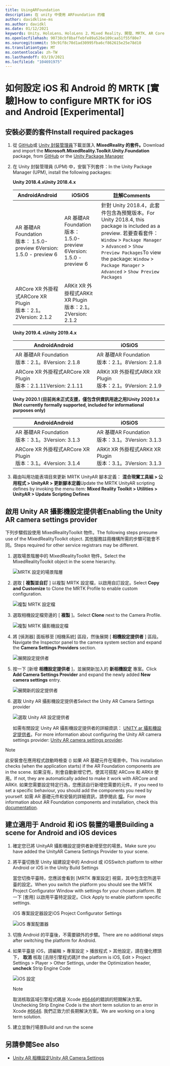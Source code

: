 ```yaml
---
title: UsingARFoundation
description: 在 unity 中使用 ARFoundation 的檔
author: davidkline-ms
ms.author: davidkl
ms.date: 01/12/2021
keywords: Unity、HoloLens、HoloLens 2、Mixed Reality、開發、MRTK、AR Core、AR 套件
ms.openlocfilehash: 90738cbf8baffebfe89a526e109caa51f55f80e7
ms.sourcegitcommit: 59c91f8c70d1ad30995fba6cf862615e25e78d10
ms.translationtype: MT
ms.contentlocale: zh-TW
ms.lasthandoff: 03/19/2021
ms.locfileid: "104691975"
---
```

# <a name="how-to-configure-mrtk-for-ios-and-android-experimental"></a><span data-ttu-id="3cd3d-104">如何設定 iOS 和 Android 的 MRTK [實驗]</span><span class="sxs-lookup"><span data-stu-id="3cd3d-104">How to configure MRTK for iOS and Android [Experimental]</span></span>

## <a name="install-required-packages"></a><span data-ttu-id="3cd3d-105">安裝必要的套件</span><span class="sxs-lookup"><span data-stu-id="3cd3d-105">Install required packages</span></span>

1. <span data-ttu-id="3cd3d-106">從 [GitHub](https://github.com/microsoft/MixedRealityToolkit-Unity/releases/tag/v2.3.0)或 [Unity 封裝管理員](../../configuration/usingupm.md)下載並匯入 **MixedReality 的套件。**</span><span class="sxs-lookup"><span data-stu-id="3cd3d-106">Download and import the **Microsoft.MixedReality.Toolkit.Unity.Foundation** package, from [GitHub](https://github.com/microsoft/MixedRealityToolkit-Unity/releases/tag/v2.3.0) or the [Unity Package Manager](../../configuration/usingupm.md)</span></span>

1. <span data-ttu-id="3cd3d-107">在 Unity 封裝管理員 (UPM) 中，安裝下列套件：</span><span class="sxs-lookup"><span data-stu-id="3cd3d-107">In the Unity Package Manager (UPM), install the following packages:</span></span>

    <span data-ttu-id="3cd3d-108">**Unity 2018.4.x**</span><span class="sxs-lookup"><span data-stu-id="3cd3d-108">**Unity 2018.4.x**</span></span>

    | <span data-ttu-id="3cd3d-109">**Android**</span><span class="sxs-lookup"><span data-stu-id="3cd3d-109">**Android**</span></span> | <span data-ttu-id="3cd3d-110">**iOS**</span><span class="sxs-lookup"><span data-stu-id="3cd3d-110">**iOS**</span></span> | <span data-ttu-id="3cd3d-111">註解</span><span class="sxs-lookup"><span data-stu-id="3cd3d-111">Comments</span></span> |
    | --- | --- | --- |
    | <span data-ttu-id="3cd3d-112">AR 基礎</span><span class="sxs-lookup"><span data-stu-id="3cd3d-112">AR Foundation</span></span>  <br/> <span data-ttu-id="3cd3d-113">版本： 1.5.0-preview 6</span><span class="sxs-lookup"><span data-stu-id="3cd3d-113">Version: 1.5.0 - preview 6</span></span> | <span data-ttu-id="3cd3d-114">AR 基礎</span><span class="sxs-lookup"><span data-stu-id="3cd3d-114">AR Foundation</span></span>  <br/> <span data-ttu-id="3cd3d-115">版本： 1.5.0-preview 6</span><span class="sxs-lookup"><span data-stu-id="3cd3d-115">Version: 1.5.0 - preview 6</span></span> | <span data-ttu-id="3cd3d-116">針對 Unity 2018.4，此套件包含為預覽版本。</span><span class="sxs-lookup"><span data-stu-id="3cd3d-116">For Unity 2018.4, this package is included as a preview.</span></span> <span data-ttu-id="3cd3d-117">若要查看套件： `Window` > `Package Manager` > `Advanced` > `Show Preview Packages`</span><span class="sxs-lookup"><span data-stu-id="3cd3d-117">To view the package: `Window` > `Package Manager` > `Advanced` > `Show Preview Packages`</span></span> |
    | <span data-ttu-id="3cd3d-118">ARCore XR 外掛程式</span><span class="sxs-lookup"><span data-stu-id="3cd3d-118">ARCore XR Plugin</span></span> <br/> <span data-ttu-id="3cd3d-119">版本：2.1。2</span><span class="sxs-lookup"><span data-stu-id="3cd3d-119">Version: 2.1.2</span></span> | <span data-ttu-id="3cd3d-120">ARKit XR 外掛程式</span><span class="sxs-lookup"><span data-stu-id="3cd3d-120">ARKit XR Plugin</span></span> <br/> <span data-ttu-id="3cd3d-121">版本：2.1。2</span><span class="sxs-lookup"><span data-stu-id="3cd3d-121">Version: 2.1.2</span></span> | |

    <span data-ttu-id="3cd3d-122">**Unity 2019.4. x**</span><span class="sxs-lookup"><span data-stu-id="3cd3d-122">**Unity 2019.4.x**</span></span>

    | <span data-ttu-id="3cd3d-123">**Android**</span><span class="sxs-lookup"><span data-stu-id="3cd3d-123">**Android**</span></span> | <span data-ttu-id="3cd3d-124">**iOS**</span><span class="sxs-lookup"><span data-stu-id="3cd3d-124">**iOS**</span></span> |
    | --- | --- |
    | <span data-ttu-id="3cd3d-125">AR 基礎</span><span class="sxs-lookup"><span data-stu-id="3cd3d-125">AR Foundation</span></span>  <br/> <span data-ttu-id="3cd3d-126">版本：2.1。8</span><span class="sxs-lookup"><span data-stu-id="3cd3d-126">Version: 2.1.8</span></span> |  <span data-ttu-id="3cd3d-127">AR 基礎</span><span class="sxs-lookup"><span data-stu-id="3cd3d-127">AR Foundation</span></span>  <br/> <span data-ttu-id="3cd3d-128">版本：2.1。8</span><span class="sxs-lookup"><span data-stu-id="3cd3d-128">Version: 2.1.8</span></span> |
    | <span data-ttu-id="3cd3d-129">ARCore XR 外掛程式</span><span class="sxs-lookup"><span data-stu-id="3cd3d-129">ARCore XR Plugin</span></span> <br/> <span data-ttu-id="3cd3d-130">版本：2.1.11</span><span class="sxs-lookup"><span data-stu-id="3cd3d-130">Version: 2.1.11</span></span> | <span data-ttu-id="3cd3d-131">ARKit XR 外掛程式</span><span class="sxs-lookup"><span data-stu-id="3cd3d-131">ARKit XR Plugin</span></span> <br/> <span data-ttu-id="3cd3d-132">版本：2.1。9</span><span class="sxs-lookup"><span data-stu-id="3cd3d-132">Version: 2.1.9</span></span> |

    <span data-ttu-id="3cd3d-133">**Unity 2020.1 (目前尚未正式支援，僅包含供資訊用途之用)**</span><span class="sxs-lookup"><span data-stu-id="3cd3d-133">**Unity 2020.1.x (Not currently formally supported, included for informational purposes only)**</span></span>

    | <span data-ttu-id="3cd3d-134">**Android**</span><span class="sxs-lookup"><span data-stu-id="3cd3d-134">**Android**</span></span> | <span data-ttu-id="3cd3d-135">**iOS**</span><span class="sxs-lookup"><span data-stu-id="3cd3d-135">**iOS**</span></span> |
    | --- | --- |
    | <span data-ttu-id="3cd3d-136">AR 基礎</span><span class="sxs-lookup"><span data-stu-id="3cd3d-136">AR Foundation</span></span>  <br/> <span data-ttu-id="3cd3d-137">版本：3.1。3</span><span class="sxs-lookup"><span data-stu-id="3cd3d-137">Version: 3.1.3</span></span> |  <span data-ttu-id="3cd3d-138">AR 基礎</span><span class="sxs-lookup"><span data-stu-id="3cd3d-138">AR Foundation</span></span>  <br/> <span data-ttu-id="3cd3d-139">版本：3.1。3</span><span class="sxs-lookup"><span data-stu-id="3cd3d-139">Version: 3.1.3</span></span> |
    | <span data-ttu-id="3cd3d-140">ARCore XR 外掛程式</span><span class="sxs-lookup"><span data-stu-id="3cd3d-140">ARCore XR Plugin</span></span> <br/> <span data-ttu-id="3cd3d-141">版本：3.1。4</span><span class="sxs-lookup"><span data-stu-id="3cd3d-141">Version: 3.1.4</span></span> | <span data-ttu-id="3cd3d-142">ARKit XR 外掛程式</span><span class="sxs-lookup"><span data-stu-id="3cd3d-142">ARKit XR Plugin</span></span> <br/> <span data-ttu-id="3cd3d-143">版本：3.1。3</span><span class="sxs-lookup"><span data-stu-id="3cd3d-143">Version: 3.1.3</span></span> |

1. <span data-ttu-id="3cd3d-144">藉由叫用功能表項目來更新 MRTK UnityAR 腳本定義： **混合現實工具組 > 公用程式 > UnityAR > 更新腳本定義**</span><span class="sxs-lookup"><span data-stu-id="3cd3d-144">Update the MRTK UnityAR scripting defines by invoking the menu item: **Mixed Reality Toolkit > Utilities > UnityAR > Update Scripting Defines**</span></span>

## <a name="enabling-the-unity-ar-camera-settings-provider"></a><span data-ttu-id="3cd3d-145">啟用 Unity AR 攝影機設定提供者</span><span class="sxs-lookup"><span data-stu-id="3cd3d-145">Enabling the Unity AR camera settings provider</span></span>

<span data-ttu-id="3cd3d-146">下列步驟假設使用 MixedRealityToolkit 物件。</span><span class="sxs-lookup"><span data-stu-id="3cd3d-146">The following steps presume use of the MixedRealityToolkit object.</span></span> <span data-ttu-id="3cd3d-147">其他服務註冊機構所需的步驟可能會不同。</span><span class="sxs-lookup"><span data-stu-id="3cd3d-147">Steps required for other service registrars may be different.</span></span>

1. <span data-ttu-id="3cd3d-148">選取場景階層中的 MixedRealityToolkit 物件。</span><span class="sxs-lookup"><span data-stu-id="3cd3d-148">Select the MixedRealityToolkit object in the scene hierarchy.</span></span>

    ![MRTK 設定的場景階層](../Images/MRTK_ConfiguredHierarchy.png)

1. <span data-ttu-id="3cd3d-150">選取 [ **複製並自訂** ] 以複製 MRTK 設定檔，以啟用自訂設定。</span><span class="sxs-lookup"><span data-stu-id="3cd3d-150">Select **Copy and Customize** to Clone the MRTK Profile to enable custom configuration.</span></span>

    ![複製 MRTK 設定檔](../Images/CameraSystem/CloneProfileARFoundation.png)

1. <span data-ttu-id="3cd3d-152">選取相機設定檔旁邊的 [ **複製** ]。</span><span class="sxs-lookup"><span data-stu-id="3cd3d-152">Select **Clone** next to the Camera Profile.</span></span>

    ![複製 MRTK 攝影機設定檔](../Images/CameraSystem/CloneCameraProfileARFoundation.png)

1. <span data-ttu-id="3cd3d-154">將 [偵測器] 面板移至 [相機系統] 區段，然後展開 [ **相機設定提供者** ] 區段。</span><span class="sxs-lookup"><span data-stu-id="3cd3d-154">Navigate the Inspector panel to the camera system section and expand the **Camera Settings Providers** section.</span></span>

    ![展開設定提供者](../Images/CameraSystem/ExpandProviders.png)

1. <span data-ttu-id="3cd3d-156">按一下 [新增 **相機設定提供者** ]，並展開新加入的 **新相機設定** 專案。</span><span class="sxs-lookup"><span data-stu-id="3cd3d-156">Click **Add Camera Settings Provider** and expand the newly added **New camera settings** entry.</span></span>

    ![展開新的設定提供者](../Images/CameraSystem/ExpandNewProvider.png)

1. <span data-ttu-id="3cd3d-158">選取 Unity AR 攝影機設定提供者</span><span class="sxs-lookup"><span data-stu-id="3cd3d-158">Select the Unity AR Camera Settings provider</span></span>

    ![選取 Unity AR 設定提供者](../Images/CameraSystem/SelectUnityArSettings.png)

    <span data-ttu-id="3cd3d-160">如需有關設定 Unity AR 攝影機設定提供者的詳細資訊： [UNITY ar 攝影機設定提供者](../CameraSystem/UnityArCameraSettings.md)。</span><span class="sxs-lookup"><span data-stu-id="3cd3d-160">For more information about configuring the Unity AR camera settings provider: [Unity AR camera settings provider](../CameraSystem/UnityArCameraSettings.md).</span></span>

> [!NOTE]
> <span data-ttu-id="3cd3d-161">此安裝會在應用程式啟動時檢查 () 如果 AR 基礎元件在場景中。</span><span class="sxs-lookup"><span data-stu-id="3cd3d-161">This installation checks (when the application starts) if the AR Foundation components are in the scene.</span></span> <span data-ttu-id="3cd3d-162">如果沒有，則會自動新增它們，使其可搭配 ARCore 和 ARKit 使用。</span><span class="sxs-lookup"><span data-stu-id="3cd3d-162">If not, they are automatically added to make it work with ARCore and ARKit.</span></span>
> <span data-ttu-id="3cd3d-163">如果您需要設定特定行為，您應該自行新增您需要的元件。</span><span class="sxs-lookup"><span data-stu-id="3cd3d-163">If you need to set a specific behaviour, you should add the components you need by yourself.</span></span>
> <span data-ttu-id="3cd3d-164">如需 AR 基礎元件和安裝的詳細資訊，請參閱此 [檔](https://docs.unity3d.com/Packages/com.unity.xr.arfoundation@2.2/manual/index.html#samples)。</span><span class="sxs-lookup"><span data-stu-id="3cd3d-164">For more information about AR Foundation components and installation, check this [documentation](https://docs.unity3d.com/Packages/com.unity.xr.arfoundation@2.2/manual/index.html#samples).</span></span>

## <a name="building-a-scene-for-android-and-ios-devices"></a><span data-ttu-id="3cd3d-165">建立適用于 Android 和 iOS 裝置的場景</span><span class="sxs-lookup"><span data-stu-id="3cd3d-165">Building a scene for Android and iOS devices</span></span>

1. <span data-ttu-id="3cd3d-166">確定您已將 UnityAR 攝影機設定提供者新增至您的場景。</span><span class="sxs-lookup"><span data-stu-id="3cd3d-166">Make sure you have added the UnityAR Camera Settings Provider to your scene.</span></span>

1. <span data-ttu-id="3cd3d-167">將平臺切換至 Unity 組建設定中的 Android 或 iOS</span><span class="sxs-lookup"><span data-stu-id="3cd3d-167">Switch platform to either Android or iOS in the Unity Build Settings</span></span>

    <span data-ttu-id="3cd3d-168">當您切換平臺時，您應該會看到 [MRTK 專案設定] 視窗，其中包含您所選平臺的設定。</span><span class="sxs-lookup"><span data-stu-id="3cd3d-168">When you switch the platform you should see the MRTK Project Configurator Window with settings for your chosen platform.</span></span>  <span data-ttu-id="3cd3d-169">按一下 [套用] 以啟用平臺特定設定。</span><span class="sxs-lookup"><span data-stu-id="3cd3d-169">Click Apply to enable platform specific settings.</span></span>

    <span data-ttu-id="3cd3d-170">iOS 專案設定器設定</span><span class="sxs-lookup"><span data-stu-id="3cd3d-170">iOS Project Configurator Settings</span></span>

    ![iOS 專案配置器](../Images/CameraSystem/MRTKProjectConfigurator.png)

1. <span data-ttu-id="3cd3d-172">切換 Android 的平臺後，不需要額外的步驟。</span><span class="sxs-lookup"><span data-stu-id="3cd3d-172">There are no additional steps after switching the platform for Android.</span></span>

1. <span data-ttu-id="3cd3d-173">如果平臺是 iOS，請編輯 > 專案設定 > 播放程式 > 其他設定，請在優化標頭下， **取消** 核取 [去除引擎程式碼]</span><span class="sxs-lookup"><span data-stu-id="3cd3d-173">If the platform is iOS, Edit > Project Settings > Player > Other Settings, under the Optimization header, **uncheck** Strip Engine Code</span></span>

    ![iOS 設定](../Images/CameraSystem/UncheckStripEngineCodeiOS.png)

    > [!NOTE]
    > <span data-ttu-id="3cd3d-175">取消核取區域引擎程式碼是 Xcode [#6646](https://github.com/microsoft/MixedRealityToolkit-Unity/issues/6646)的錯誤的短期解決方案。</span><span class="sxs-lookup"><span data-stu-id="3cd3d-175">Unchecking Strip Engine Code is the short term solution to an error in Xcode [#6646](https://github.com/microsoft/MixedRealityToolkit-Unity/issues/6646).</span></span>  <span data-ttu-id="3cd3d-176">我們正致力於長期解決方案。</span><span class="sxs-lookup"><span data-stu-id="3cd3d-176">We are working on a long term solution.</span></span>

1. <span data-ttu-id="3cd3d-177">建立並執行場景</span><span class="sxs-lookup"><span data-stu-id="3cd3d-177">Build and run the scene</span></span>

## <a name="see-also"></a><span data-ttu-id="3cd3d-178">另請參閱</span><span class="sxs-lookup"><span data-stu-id="3cd3d-178">See also</span></span>

- [<span data-ttu-id="3cd3d-179">Unity AR 相機設定</span><span class="sxs-lookup"><span data-stu-id="3cd3d-179">Unity AR Camera Settings</span></span>](../CameraSystem/UnityArCameraSettings.md)
